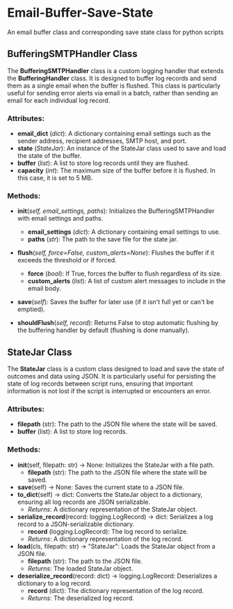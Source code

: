 # Email-Buffer-Save-State
An email buffer class and corresponding save state class for python scripts

## BufferingSMTPHandler Class
The **BufferingSMTPHandler** class is a custom logging handler that extends the **BufferingHandler** class. It is designed to buffer log records and send them as a single email when the buffer is flushed. This class is particularly useful for sending error alerts via email in a batch, rather than sending an email for each individual log record.

### Attributes:
- **email_dict** (*dict*): A dictionary containing email settings such as the sender address, recipient addresses, SMTP host, and port.
- **state** (*StateJar*): An instance of the StateJar class used to save and load the state of the buffer.
- **buffer** (*list*): A list to store log records until they are flushed.
- **capacity** (*int*): The maximum size of the buffer before it is flushed. In this case, it is set to 5 MB.
### Methods:
- **__init__**(*self, email_settings, paths*): Initializes the BufferingSMTPHandler with email settings and paths.

  - **email_settings** (*dict*): A dictionary containing email settings to use.
  - **paths** (*str*): The path to the save file for the state jar.
- **flush**(*self, force=False, custom_alerts=None*): Flushes the buffer if it exceeds the threshold or if forced.

  - **force** (*bool*): If True, forces the buffer to flush regardless of its size.
  - **custom_alerts** (*list*): A list of custom alert messages to include in the email body.
- **save**(*self*): Saves the buffer for later use (if it isn't full yet or can't be emptied).

- **shouldFlush**(*self, record*): Returns False to stop automatic flushing by the buffering handler by default (flushing is done manually).

## StateJar Class
The **StateJar** class is a custom class designed to load and save the state of outcomes and data using JSON. It is particularly useful for persisting the state of log records between script runs, ensuring that important information is not lost if the script is interrupted or encounters an error.

### Attributes:
- **filepath** (str): The path to the JSON file where the state will be saved.
- **buffer** (list): A list to store log records.
### Methods:
- **__init__**(self, filepath: str) -> None: Initializes the StateJar with a file path.
  - **filepath** (str): The path to the JSON file where the state will be saved.
- **save**(self) -> None: Saves the current state to a JSON file.
- **to_dict**(self) -> dict: Converts the StateJar object to a dictionary, ensuring all log records are JSON serializable.
  - *Returns*: A dictionary representation of the StateJar object.
- **serialize_record**(record: logging.LogRecord) -> dict: Serializes a log record to a JSON-serializable dictionary.
  - **record** (logging.LogRecord): The log record to serialize.
  - *Returns*: A dictionary representation of the log record.
- **load**(cls, filepath: str) -> "StateJar": Loads the StateJar object from a JSON file.
  - **filepath** (str): The path to the JSON file.
  - *Returns*: The loaded StateJar object.
- **deserialize_record**(record: dict) -> logging.LogRecord: Deserializes a dictionary to a log record.
  - **record** (dict): The dictionary representation of the log record.
  - *Returns*: The deserialized log record.
